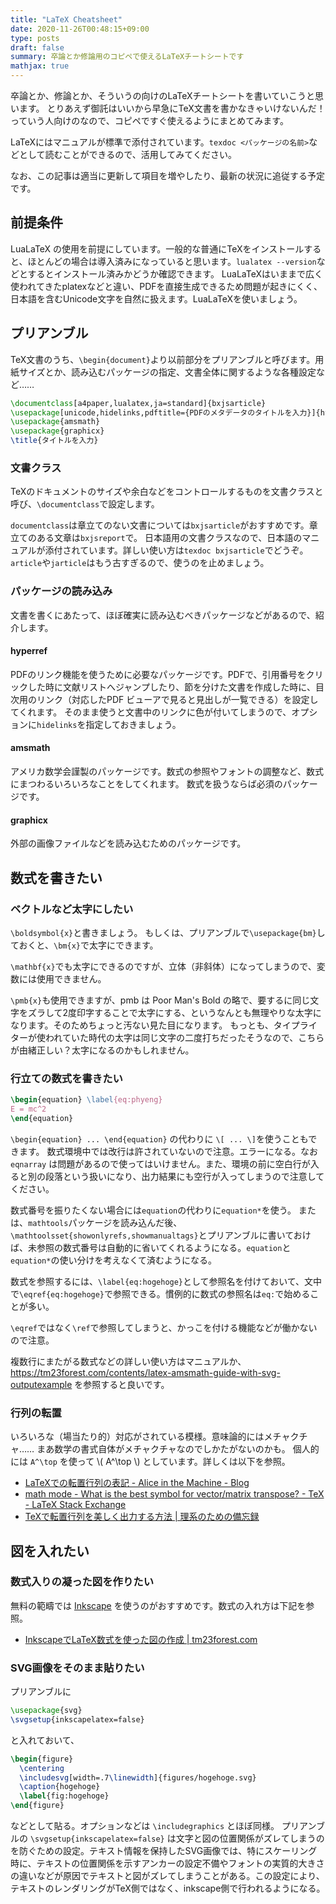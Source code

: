 ```yaml
---
title: "LaTeX Cheatsheet"
date: 2020-11-26T00:48:15+09:00
type: posts
draft: false
summary: 卒論とか修論用のコピペで使えるLaTeXチートシートです
mathjax: true
---
```


卒論とか、修論とか、そういうの向けのLaTeXチートシートを書いていこうと思います。
とりあえず御託はいいから早急にTeX文書を書かなきゃいけないんだ！っていう人向けのなので、コピペですぐ使えるようにまとめてみます。

LaTeXにはマニュアルが標準で添付されています。`texdoc <パッケージの名前>`などとして読むことができるので、活用してみてください。

なお、この記事は適当に更新して項目を増やしたり、最新の状況に追従する予定です。

## 前提条件
LuaLaTeX の使用を前提にしています。一般的な普通にTeXをインストールすると、ほとんどの場合は導入済みになっていると思います。`lualatex --version`などとするとインストール済みかどうか確認できます。
LuaLaTeXはいままで広く使われてきたplatexなどと違い、PDFを直接生成できるため問題が起きにくく、日本語を含むUnicode文字を自然に扱えます。LuaLaTeXを使いましょう。

## プリアンブル
TeX文書のうち、`\begin{document}`より以前部分をプリアンブルと呼びます。用紙サイズとか、読み込むパッケージの指定、文書全体に関するような各種設定など……

```LaTeX
\documentclass[a4paper,lualatex,ja=standard]{bxjsarticle}
\usepackage[unicode,hidelinks,pdftitle={PDFのメタデータのタイトルを入力}]{hyperref}
\usepackage{amsmath}
\usepackage{graphicx}
\title{タイトルを入力}
```
### 文書クラス

TeXのドキュメントのサイズや余白などをコントロールするものを文書クラスと呼び、`\documentclass`で設定します。

`documentclass`は章立てのない文書については`bxjsarticle`がおすすめです。章立てのある文章は`bxjsreport`で。
日本語用の文書クラスなので、日本語のマニュアルが添付されています。詳しい使い方は`texdoc bxjsarticle`でどうぞ。
`article`や`jarticle`はもう古すぎるので、使うのを止めましょう。

### パッケージの読み込み
文書を書くにあたって、ほぼ確実に読み込むべきパッケージなどがあるので、紹介します。

#### hyperref
PDFのリンク機能を使うために必要なパッケージです。PDFで、引用番号をクリックした時に文献リストへジャンプしたり、節を分けた文書を作成した時に、目次用のリンク（対応したPDF
ビューアで見ると見出しが一覧できる）を設定してくれます。
そのまま使うと文書中のリンクに色が付いてしまうので、オプションに`hidelinks`を指定しておきましょう。

#### amsmath
アメリカ数学会謹製のパッケージです。数式の参照やフォントの調整など、数式にまつわるいろいろなことをしてくれます。
数式を扱うならば必須のパッケージです。

#### graphicx
外部の画像ファイルなどを読み込むためのパッケージです。

## 数式を書きたい

### ベクトルなど太字にしたい
`\boldsymbol{x}`と書きましょう。
もしくは、プリアンブルで`\usepackage{bm}`しておくと、`\bm{x}`で太字にできます。

`\mathbf{x}`でも太字にできるのですが、立体（非斜体）になってしまうので、変数には使用できません。

`\pmb{x}`も使用できますが、pmb は Poor Man's Bold の略で、要するに同じ文字をズラして2度印字することで太字にする、というなんとも無理やりな太字になります。そのためちょっと汚ない見た目になります。
もっとも、タイプライターが使われていた時代の太字は同じ文字の二度打ちだったそうなので、こちらが由緒正しい？太字になるのかもしれません。

### 行立ての数式を書きたい

```LaTeX
\begin{equation} \label{eq:phyeng}
E = mc^2
\end{equation}
```

`\begin{equation} ... \end{equation}` の代わりに `\[ ... \]`を使うこともできます。
数式環境中では改行は許されていないので注意。エラーになる。なお `eqnarray` は問題があるので使ってはいけません。また、環境の前に空白行が入ると別の段落という扱いになり、出力結果にも空行が入ってしまうので注意してください。

数式番号を振りたくない場合には`equation`の代わりに`equation*`を使う。
または、`mathtools`パッケージを読み込んだ後、`\mathtoolsset{showonlyrefs,showmanualtags}`とプリアンブルに書いておけば、未参照の数式番号は自動的に省いてくれるようになる。`equation`と`equation*`の使い分けを考えなくて済むようになる。

数式を参照するには、`\label{eq:hogehoge}`として参照名を付けておいて、文中で`\eqref{eq:hogehoge}`で参照できる。慣例的に数式の参照名は`eq:`で始めることが多い。

`\eqref`ではなく`\ref`で参照してしまうと、かっこを付ける機能などが働かないので注意。

複数行にまたがる数式などの詳しい使い方はマニュアルか、
https://tm23forest.com/contents/latex-amsmath-guide-with-svg-outputexample
を参照すると良いです。

### 行列の転置
いろいろな（場当たり的）対応がされている模様。意味論的にはメチャクチャ…… まあ数学の書式自体がメチャクチャなのでしかたがないのかも。
個人的には `A^\top` を使って \\( A^\top \\) としています。詳しくは以下を参照。

- [LaTeXでの転置行列の表記 - Alice in the Machine - Blog](https://blog.browniealice.net/post/latex_transpose/)
- [math mode - What is the best symbol for vector/matrix transpose? - TeX - LaTeX Stack Exchange](https://tex.stackexchange.com/questions/30619/what-is-the-best-symbol-for-vector-matrix-transpose)
- [TeXで転置行列を美しく出力する方法 | 理系のための備忘録](https://science-log.com/%E6%95%B0%E5%AD%A6/tex%E3%81%A7%E8%BB%A2%E7%BD%AE%E8%A1%8C%E5%88%97%E3%82%92%E7%BE%8E%E3%81%97%E3%81%8F%E5%87%BA%E5%8A%9B%E3%81%99%E3%82%8B%E6%96%B9%E6%B3%95/)

## 図を入れたい

### 数式入りの凝った図を作りたい
無料の範疇では [Inkscape](https://inkscape.org) を使うのがおすすめです。数式の入れ方は下記を参照。

- [InkscapeでLaTeX数式を使った図の作成 | tm23forest.com](https://tm23forest.com/contents/inkscape-pdflatex-equation-figure)

### SVG画像をそのまま貼りたい
プリアンブルに

```LaTeX
\usepackage{svg}
\svgsetup{inkscapelatex=false}
```

と入れておいて、

```LaTeX
\begin{figure}
  \centering
  \includesvg[width=.7\linewidth]{figures/hogehoge.svg}
  \caption{hogehoge}
  \label{fig:hogehoge}
\end{figure}
```

などとして貼る。オプションなどは `\includegraphics` とほぼ同様。
プリアンブルの `\svgsetup{inkscapelatex=false}` は文字と図の位置関係がズレてしまうのを防ぐための設定。テキスト情報を保持したSVG画像では、特にスケーリング時に、テキストの位置関係を示すアンカーの設定不備やフォントの実質的大きさの違いなどが原因でテキストと図がズレてしまうことがある。この設定により、テキストのレンダリングがTeX側ではなく、inkscape側で行われるようになる。
